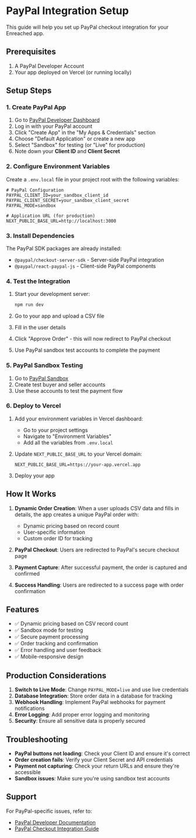 # PayPal Integration Setup

This guide will help you set up PayPal checkout integration for your Enreached app.

## Prerequisites

1. A PayPal Developer Account
2. Your app deployed on Vercel (or running locally)

## Setup Steps

### 1. Create PayPal App

1. Go to [PayPal Developer Dashboard](https://developer.paypal.com/)
2. Log in with your PayPal account
3. Click "Create App" in the "My Apps & Credentials" section
4. Choose "Default Application" or create a new app
5. Select "Sandbox" for testing (or "Live" for production)
6. Note down your **Client ID** and **Client Secret**

### 2. Configure Environment Variables

Create a `.env.local` file in your project root with the following variables:

```env
# PayPal Configuration
PAYPAL_CLIENT_ID=your_sandbox_client_id
PAYPAL_CLIENT_SECRET=your_sandbox_client_secret
PAYPAL_MODE=sandbox

# Application URL (for production)
NEXT_PUBLIC_BASE_URL=http://localhost:3000
```

### 3. Install Dependencies

The PayPal SDK packages are already installed:
- `@paypal/checkout-server-sdk` - Server-side PayPal integration
- `@paypal/react-paypal-js` - Client-side PayPal components

### 4. Test the Integration

1. Start your development server:
   ```bash
   npm run dev
   ```

2. Go to your app and upload a CSV file
3. Fill in the user details
4. Click "Approve Order" - this will now redirect to PayPal checkout
5. Use PayPal sandbox test accounts to complete the payment

### 5. PayPal Sandbox Testing

1. Go to [PayPal Sandbox](https://developer.paypal.com/developer/accounts/)
2. Create test buyer and seller accounts
3. Use these accounts to test the payment flow

### 6. Deploy to Vercel

1. Add your environment variables in Vercel dashboard:
   - Go to your project settings
   - Navigate to "Environment Variables"
   - Add all the variables from `.env.local`

2. Update `NEXT_PUBLIC_BASE_URL` to your Vercel domain:
   ```env
   NEXT_PUBLIC_BASE_URL=https://your-app.vercel.app
   ```

3. Deploy your app

## How It Works

1. **Dynamic Order Creation**: When a user uploads CSV data and fills in details, the app creates a unique PayPal order with:
   - Dynamic pricing based on record count
   - User-specific information
   - Custom order ID for tracking

2. **PayPal Checkout**: Users are redirected to PayPal's secure checkout page

3. **Payment Capture**: After successful payment, the order is captured and confirmed

4. **Success Handling**: Users are redirected to a success page with order confirmation

## Features

- ✅ Dynamic pricing based on CSV record count
- ✅ Sandbox mode for testing
- ✅ Secure payment processing
- ✅ Order tracking and confirmation
- ✅ Error handling and user feedback
- ✅ Mobile-responsive design

## Production Considerations

1. **Switch to Live Mode**: Change `PAYPAL_MODE=live` and use live credentials
2. **Database Integration**: Store order data in a database for tracking
3. **Webhook Handling**: Implement PayPal webhooks for payment notifications
4. **Error Logging**: Add proper error logging and monitoring
5. **Security**: Ensure all sensitive data is properly secured

## Troubleshooting

- **PayPal buttons not loading**: Check your Client ID and ensure it's correct
- **Order creation fails**: Verify your Client Secret and API credentials
- **Payment not capturing**: Check your return URLs and ensure they're accessible
- **Sandbox issues**: Make sure you're using sandbox test accounts

## Support

For PayPal-specific issues, refer to:
- [PayPal Developer Documentation](https://developer.paypal.com/docs/)
- [PayPal Checkout Integration Guide](https://developer.paypal.com/docs/checkout/)
